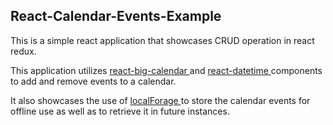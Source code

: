 ## React-Calendar-Events-Example
This is a simple react application that showcases CRUD operation in react redux.

This application utilizes <a href="https://github.com/intljusticemission/react-big-calendar"> react-big-calendar </a> and 
<a href="https://github.com/YouCanBookMe/react-datetime"> react-datetime </a> components to add and remove events to a calendar.

It also showcases the use of <a href="https://github.com/localForage/localForage"> localForage </a> to store the calendar events for offline use as well as to retrieve it in future instances.

